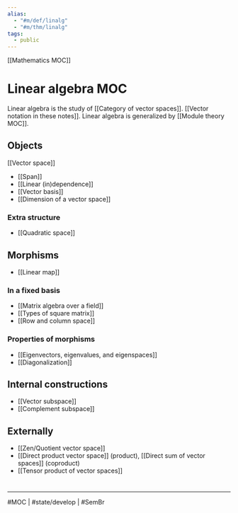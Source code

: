 ```yaml
---
alias:
  - "#m/def/linalg"
  - "#m/thm/linalg"
tags:
  - public
---
```

[[Mathematics MOC]]
# Linear algebra MOC

Linear algebra is the study of [[Category of vector spaces]].
[[Vector notation in these notes]].
Linear algebra is generalized by [[Module theory MOC]].

## Objects

[[Vector space]]

- [[Span]]
- [[Linear (in)dependence]] 
- [[Vector basis]] 
- [[Dimension of a vector space]]

### Extra structure

- [[Quadratic space]]

## Morphisms

- [[Linear map]]

### In a fixed basis

- [[Matrix algebra over a field]] 
- [[Types of square matrix]] 
- [[Row and column space]] 

### Properties of morphisms


- [[Eigenvectors, eigenvalues, and eigenspaces]] 
- [[Diagonalization]]

## Internal constructions

- [[Vector subspace]]
- [[Complement subspace]]

##  Externally

- [[Zen/Quotient vector space]]
- [[Direct product vector space]] (product), [[Direct sum of vector spaces]] (coproduct)
- [[Tensor product of vector spaces]]

#
---
#MOC | #state/develop | #SemBr